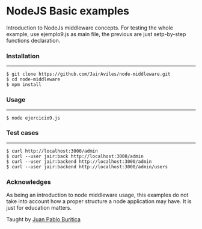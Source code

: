 # NodeJS Basic examples

Introduction to NodeJs middleware concepts. For testing the whole example, use ejemplo9.js as main file, the previous are just setp-by-step functions declaration.

### Installation
---
````
$ git clone https://github.com/JairAviles/node-middleware.git
$ cd node-middleware
$ npm install
````

### Usage
---
````
$ node ejercicio9.js
````

### Test cases
---
````
$ curl http://localhost:3000/admin
$ curl --user jair:back http://localhost:3000/admin
$ curl --user jair:backend http://localhost:3000/admin
$ curl --user jair:backend http://localhost:3000/admin/users
````

### Acknowledges
As being an introduction to node middleware usage, this examples do not take into account how a proper structure a node application may have. It is just for education matters.

Taught by [Juan Pablo Buritica](https://github.com/buritica)